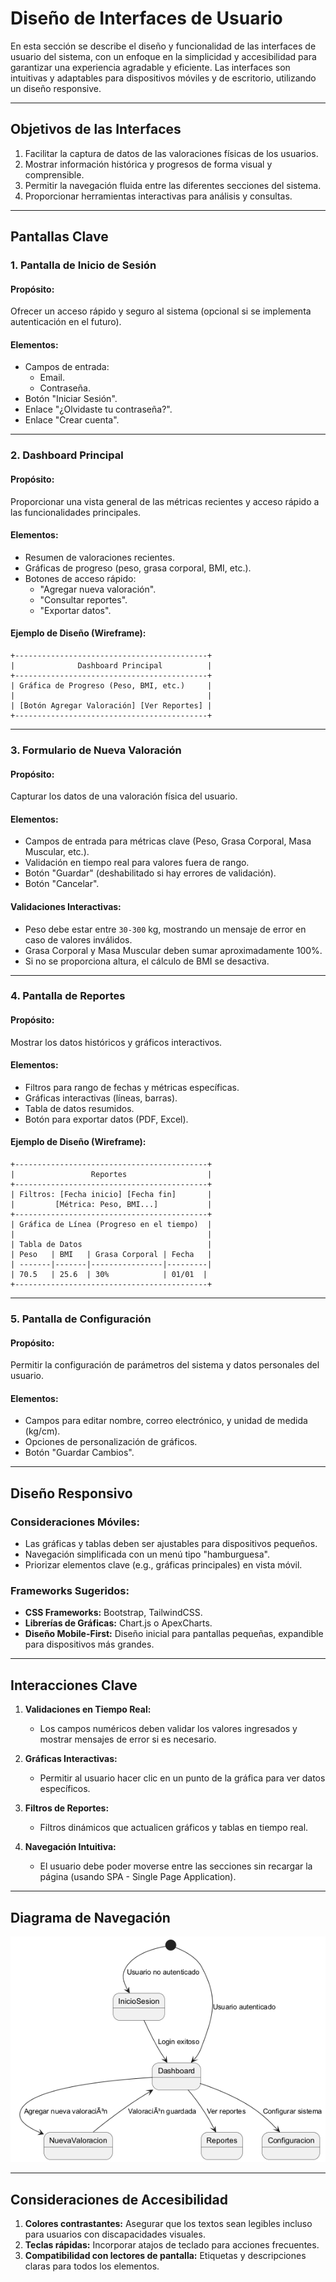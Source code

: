 # Diseño de Interfaces de Usuario

En esta sección se describe el diseño y funcionalidad de las interfaces de usuario del sistema, con un enfoque en la simplicidad y accesibilidad para garantizar una experiencia agradable y eficiente. Las interfaces son intuitivas y adaptables para dispositivos móviles y de escritorio, utilizando un diseño responsive.

---

## **Objetivos de las Interfaces**

1. Facilitar la captura de datos de las valoraciones físicas de los usuarios.
2. Mostrar información histórica y progresos de forma visual y comprensible.
3. Permitir la navegación fluida entre las diferentes secciones del sistema.
4. Proporcionar herramientas interactivas para análisis y consultas.

---

## **Pantallas Clave**

### 1. **Pantalla de Inicio de Sesión**

#### **Propósito:**

Ofrecer un acceso rápido y seguro al sistema (opcional si se implementa autenticación en el futuro).

#### **Elementos:**

- Campos de entrada:
  - Email.
  - Contraseña.
- Botón "Iniciar Sesión".
- Enlace "¿Olvidaste tu contraseña?".
- Enlace "Crear cuenta".

---

### 2. **Dashboard Principal**

#### **Propósito:**

Proporcionar una vista general de las métricas recientes y acceso rápido a las funcionalidades principales.

#### **Elementos:**

- Resumen de valoraciones recientes.
- Gráficas de progreso (peso, grasa corporal, BMI, etc.).
- Botones de acceso rápido:
  - "Agregar nueva valoración".
  - "Consultar reportes".
  - "Exportar datos".

#### **Ejemplo de Diseño (Wireframe):**

```plaintext
+-------------------------------------------+
|              Dashboard Principal          |
+-------------------------------------------+
| Gráfica de Progreso (Peso, BMI, etc.)     |
|                                           |
| [Botón Agregar Valoración] [Ver Reportes] |
+-------------------------------------------+
```

---

### 3. **Formulario de Nueva Valoración**

#### **Propósito:**

Capturar los datos de una valoración física del usuario.

#### **Elementos:**

- Campos de entrada para métricas clave (Peso, Grasa Corporal, Masa Muscular, etc.).
- Validación en tiempo real para valores fuera de rango.
- Botón "Guardar" (deshabilitado si hay errores de validación).
- Botón "Cancelar".

#### **Validaciones Interactivas:**

- Peso debe estar entre `30-300` kg, mostrando un mensaje de error en caso de valores inválidos.
- Grasa Corporal y Masa Muscular deben sumar aproximadamente 100%.
- Si no se proporciona altura, el cálculo de BMI se desactiva.

---

### 4. **Pantalla de Reportes**

#### **Propósito:**

Mostrar los datos históricos y gráficos interactivos.

#### **Elementos:**

- Filtros para rango de fechas y métricas específicas.
- Gráficas interactivas (líneas, barras).
- Tabla de datos resumidos.
- Botón para exportar datos (PDF, Excel).

#### **Ejemplo de Diseño (Wireframe):**

```plaintext
+-------------------------------------------+
|                 Reportes                  |
+-------------------------------------------+
| Filtros: [Fecha inicio] [Fecha fin]       |
|         [Métrica: Peso, BMI...]           |
+-------------------------------------------+
| Gráfica de Línea (Progreso en el tiempo)  |
|                                           |
| Tabla de Datos                            |
| Peso   | BMI   | Grasa Corporal | Fecha   |
| -------|-------|----------------|---------|
| 70.5   | 25.6  | 30%            | 01/01  |
+-------------------------------------------+
```

---

### 5. **Pantalla de Configuración**

#### **Propósito:**

Permitir la configuración de parámetros del sistema y datos personales del usuario.

#### **Elementos:**

- Campos para editar nombre, correo electrónico, y unidad de medida (kg/cm).
- Opciones de personalización de gráficos.
- Botón "Guardar Cambios".

---

## **Diseño Responsivo**

### **Consideraciones Móviles:**

- Las gráficas y tablas deben ser ajustables para dispositivos pequeños.
- Navegación simplificada con un menú tipo "hamburguesa".
- Priorizar elementos clave (e.g., gráficas principales) en vista móvil.

### **Frameworks Sugeridos:**

- **CSS Frameworks:** Bootstrap, TailwindCSS.
- **Librerías de Gráficas:** Chart.js o ApexCharts.
- **Diseño Mobile-First:** Diseño inicial para pantallas pequeñas, expandible para dispositivos más grandes.

---

## **Interacciones Clave**

1. **Validaciones en Tiempo Real:**
   - Los campos numéricos deben validar los valores ingresados y mostrar mensajes de error si es necesario.

2. **Gráficas Interactivas:**
   - Permitir al usuario hacer clic en un punto de la gráfica para ver datos específicos.

3. **Filtros de Reportes:**
   - Filtros dinámicos que actualicen gráficos y tablas en tiempo real.

4. **Navegación Intuitiva:**
   - El usuario debe poder moverse entre las secciones sin recargar la página (usando SPA - Single Page Application).

---

## **Diagrama de Navegación**

![Interfaz de usuario](../resources/user_interface.png)

---

## **Consideraciones de Accesibilidad**

1. **Colores contrastantes:** Asegurar que los textos sean legibles incluso para usuarios con discapacidades visuales.
2. **Teclas rápidas:** Incorporar atajos de teclado para acciones frecuentes.
3. **Compatibilidad con lectores de pantalla:** Etiquetas y descripciones claras para todos los elementos.
